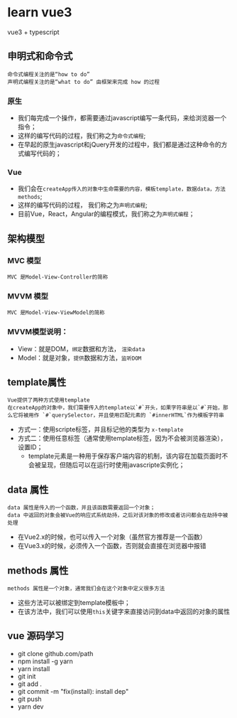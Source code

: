 # learn vue3

vue3 + typescript

## 申明式和命令式

```text
命令式编程关注的是“how to do”
声明式编程关注的是“what to do” 由框架来完成 how 的过程
```

### 原生
+ 我们每完成一个操作，都需要通过javascript编写一条代码，来给浏览器一个指令；
+ 这样的编写代码的过程，我们称之为`命令式编程`;
+ 在早起的原生javascript和jQuery开发的过程中，我们都是通过这种命令的方式编写代码的；
### Vue
- 我们会在`createApp传入的对象中生命需要的内容，模板template，数据data，方法methods`;
- 这样的编写代码的过程， 我们称之为`声明式编程`;
- 目前Vue，React，Angular的编程模式，我们称之为`声明式编程`；

## 架构模型
### MVC 模型
```text
MVC 是Model-View-Controller的简称
```
### MVVM 模型
```text
MVC 是Model-View-ViewModel的简称
```
### MVVM模型说明：
+ View：就是DOM，`绑定`数据和方法， `渲染data`
+ Model：就是对象，`提供`数据和方法，`监听DOM`

## template属性
```text
Vue提供了两种方式使用template
在createApp的对象中，我们需要传入的template以`#`开头，如果字符串是以`#`开始，那么它将被用作 `#`querySelector，并且使用匹配元素的 `#innerHTML`作为模板字符串
```

+ 方式一：使用scripte标签，并且标记他的类型为 `x-template`
+ 方式二：使用任意标签（通常使用template标签，因为不会被浏览器渲染），设置ID；
  + template元素是一种用于保存客户端内容的机制，该内容在加载页面时不会被呈现，但随后可以在运行时使用javascripte实例化；   

## data 属性
```text
data 属性是传入的一个函数，并且该函数需要返回一个对象；
data 中返回的对象会被Vue的响应式系统劫持，之后对该对象的修改或者访问都会在劫持中被处理
```
+ 在Vue2.x的时候，也可以传入一个对象（虽然官方推荐是一个函数）
+ 在Vue3.x的时候，必须传入一个函数，否则就会直接在浏览器中报错

## methods 属性
```text
methods 属性是一个对象，通常我们会在这个对象中定义很多方法
```
+ 这些方法可以被绑定到template模板中；
+ 在该方法中，我们可以使用`this`关键字来直接访问到data中返回的对象的属性

## vue 源码学习
+ git clone github.com/path
+ npm install -g yarn
+ yarn install
+ git init
+ git add .
+ git commit -m "fix(install): install dep"
+ git push
+ yarn dev